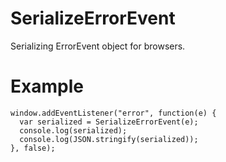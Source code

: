 # SerializeErrorEvent

Serializing ErrorEvent object for browsers.

# Example

    window.addEventListener("error", function(e) {
      var serialized = SerializeErrorEvent(e);
      console.log(serialized);
      console.log(JSON.stringify(serialized));
    }, false);
